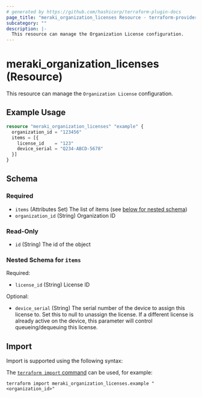 ```yaml
---
# generated by https://github.com/hashicorp/terraform-plugin-docs
page_title: "meraki_organization_licenses Resource - terraform-provider-meraki"
subcategory: ""
description: |-
  This resource can manage the Organization License configuration.
---
```


# meraki_organization_licenses (Resource)

This resource can manage the `Organization License` configuration.

## Example Usage

```terraform
resource "meraki_organization_licenses" "example" {
  organization_id = "123456"
  items = [{
    license_id    = "123"
    device_serial = "Q234-ABCD-5678"
  }]
}
```

<!-- schema generated by tfplugindocs -->
## Schema

### Required

- `items` (Attributes Set) The list of items (see [below for nested schema](#nestedatt--items))
- `organization_id` (String) Organization ID

### Read-Only

- `id` (String) The id of the object

<a id="nestedatt--items"></a>
### Nested Schema for `items`

Required:

- `license_id` (String) License ID

Optional:

- `device_serial` (String) The serial number of the device to assign this license to. Set this to null to unassign the license. If a different license is already active on the device, this parameter will control queueing/dequeuing this license.

## Import

Import is supported using the following syntax:

The [`terraform import` command](https://developer.hashicorp.com/terraform/cli/commands/import) can be used, for example:

```shell
terraform import meraki_organization_licenses.example "<organization_id>"
```
